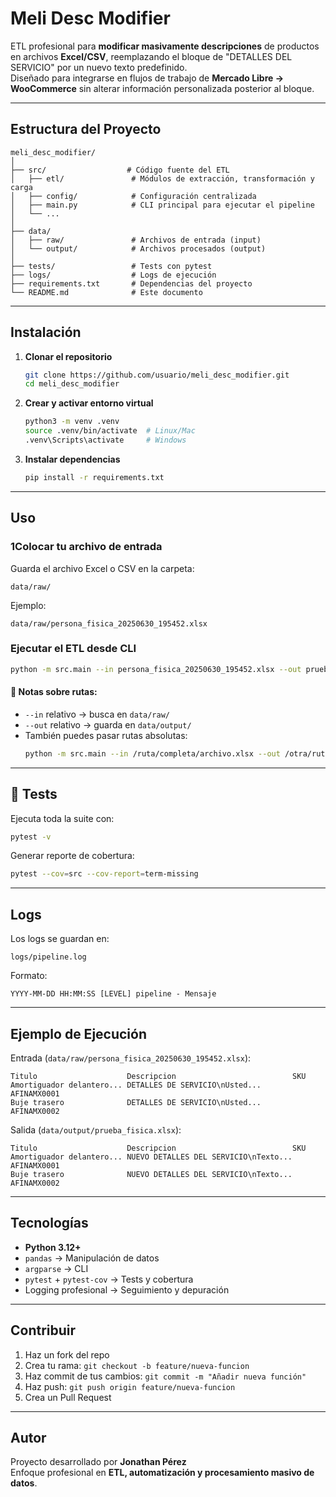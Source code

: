 # Meli Desc Modifier

ETL profesional para **modificar masivamente descripciones** de productos en archivos **Excel/CSV**, reemplazando el bloque de "DETALLES DEL SERVICIO" por un nuevo texto predefinido.  
Diseñado para integrarse en flujos de trabajo de **Mercado Libre → WooCommerce** sin alterar información personalizada posterior al bloque.

---

## Estructura del Proyecto

```
meli_desc_modifier/
│
├── src/                  # Código fuente del ETL
│   ├── etl/               # Módulos de extracción, transformación y carga
│   ├── config/            # Configuración centralizada
│   ├── main.py            # CLI principal para ejecutar el pipeline
│   └── ...
│
├── data/
│   ├── raw/               # Archivos de entrada (input)
│   └── output/            # Archivos procesados (output)
│
├── tests/                 # Tests con pytest
├── logs/                  # Logs de ejecución
├── requirements.txt       # Dependencias del proyecto
└── README.md              # Este documento
```

---

## Instalación

1. **Clonar el repositorio**
   ```bash
   git clone https://github.com/usuario/meli_desc_modifier.git
   cd meli_desc_modifier
   ```

2. **Crear y activar entorno virtual**
   ```bash
   python3 -m venv .venv
   source .venv/bin/activate  # Linux/Mac
   .venv\Scripts\activate     # Windows
   ```

3. **Instalar dependencias**
   ```bash
   pip install -r requirements.txt
   ```

---

## Uso

### 1Colocar tu archivo de entrada
Guarda el archivo Excel o CSV en la carpeta:
```
data/raw/
```
Ejemplo:
```
data/raw/persona_fisica_20250630_195452.xlsx
```

### Ejecutar el ETL desde CLI
```bash
python -m src.main --in persona_fisica_20250630_195452.xlsx --out prueba_fisica.xlsx
```

#### 📌 Notas sobre rutas:
- `--in` relativo → busca en `data/raw/`
- `--out` relativo → guarda en `data/output/`
- También puedes pasar rutas absolutas:
  ```bash
  python -m src.main --in /ruta/completa/archivo.xlsx --out /otra/ruta/salida.xlsx
  ```

---

## 🧪 Tests

Ejecuta toda la suite con:
```bash
pytest -v
```

Generar reporte de cobertura:
```bash
pytest --cov=src --cov-report=term-missing
```

---

## Logs

Los logs se guardan en:
```
logs/pipeline.log
```
Formato:
```
YYYY-MM-DD HH:MM:SS [LEVEL] pipeline - Mensaje
```

---

## Ejemplo de Ejecución

Entrada (`data/raw/persona_fisica_20250630_195452.xlsx`):
```
Titulo                    Descripcion                          SKU
Amortiguador delantero... DETALLES DE SERVICIO\nUsted...        AFINAMX0001
Buje trasero              DETALLES DE SERVICIO\nUsted...        AFINAMX0002
```

Salida (`data/output/prueba_fisica.xlsx`):
```
Titulo                    Descripcion                          SKU
Amortiguador delantero... NUEVO DETALLES DEL SERVICIO\nTexto... AFINAMX0001
Buje trasero              NUEVO DETALLES DEL SERVICIO\nTexto... AFINAMX0002
```

---

## Tecnologías

- **Python 3.12+**
- `pandas` → Manipulación de datos
- `argparse` → CLI
- `pytest` + `pytest-cov` → Tests y cobertura
- Logging profesional → Seguimiento y depuración

---

## Contribuir

1. Haz un fork del repo
2. Crea tu rama: `git checkout -b feature/nueva-funcion`
3. Haz commit de tus cambios: `git commit -m "Añadir nueva función"`
4. Haz push: `git push origin feature/nueva-funcion`
5. Crea un Pull Request

---

## Autor

Proyecto desarrollado por **Jonathan Pérez**  
Enfoque profesional en **ETL, automatización y procesamiento masivo de datos**.
